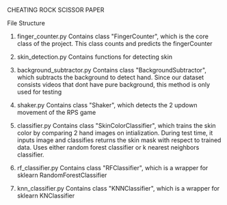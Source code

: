 CHEATING ROCK SCISSOR PAPER 

File Structure

1. finger_counter.py
    Contains class "FingerCounter", which is the core class of the project.
    This class counts and predicts the fingerCounter

2. skin_detection.py
    Contains functions for detecting skin

3. background_subtractor.py
    Contains class "BackgroundSubtractor", which subtracts the background to detect hand.
    Since our dataset consists videos that dont have pure background, this method is only used for testing

4. shaker.py 
    Contains class "Shaker", which detects the 2 updown movement of the RPS game

5. classifier.py
    Contains class "SkinColorClassifier", which trains the skin color by comparing 2 hand images on intialization.
    During test time, it inputs image and classifies returns the skin mask with respect to trained data.
    Uses either random forest classifier or k nearest neighbors classifier.

6. rf_classifier.py 
    Contains class "RFClassifier", which is a wrapper for sklearn RandomForestClassifier

7. knn_classifier.py 
    Contains class "KNNClassifier", which is a wrapper for sklearn KNClassifier 


